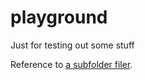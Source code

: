 # playground
Just for testing out some stuff


Reference to [a subfolder filer](src/playground/Main.java).

